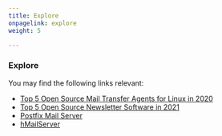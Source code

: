 ```yaml
---
title: Explore
onpagelink: explore
weight: 5

---
```


### Explore

You may find the following links relevant:
- [Top 5 Open Source Mail Transfer Agents for Linux in 2020](https://blog.containerize.com/2020/10/02/top-5-open-source-mail-transfer-agents-for-linux-in-2020/)
- [Top 5 Open Source Newsletter Software in 2021](https://blog.containerize.com/2021/04/23/top-5-open-source-newsletter-software-in-2021/)
- [Postfix Mail Server](https://products.containerize.com/transactional-email/postfix/)
- [hMailServer](https://products.containerize.com/transactional-email/hmailserver/)
